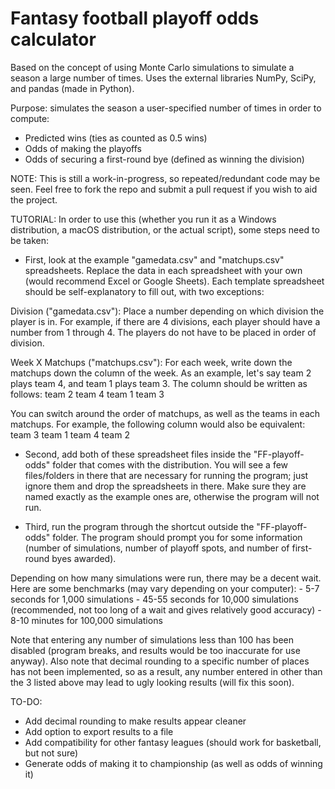 # Fantasy football playoff odds calculator
Based on the concept of using Monte Carlo simulations to simulate a season a large number of times. Uses the external libraries NumPy, SciPy, and pandas (made in Python).

Purpose: simulates the season a user-specified number of times in order to compute:
- Predicted wins (ties as counted as 0.5 wins)
- Odds of making the playoffs
- Odds of securing a first-round bye (defined as winning the division)

NOTE: This is still a work-in-progress, so repeated/redundant code may be seen. Feel free to fork the repo and submit a pull request if you wish to aid the project.

TUTORIAL:
In order to use this (whether you run it as a Windows distribution, a macOS distribution, or the actual script), some steps need to be taken:
- First, look at the example "gamedata.csv" and "matchups.csv" spreadsheets. Replace the data in each spreadsheet with your own (would recommend Excel or Google Sheets). Each template spreadsheet should be self-explanatory to fill out, with two exceptions:

Division ("gamedata.csv"): Place a number depending on which division the player is in. For example, if there are 4 divisions, each player should have a number from 1 through 4. The players do not have to be placed in order of division.

Week X Matchups ("matchups.csv"): For each week, write down the matchups down the column of the week. As an example, let's say team 2 plays team 4, and team 1 plays team 3. The column should be written as follows:
team 2
team 4
team 1
team 3

You can switch around the order of matchups, as well as the teams in each matchups. For example, the following column would also be equivalent:
team 3
team 1
team 4
team 2

- Second, add both of these spreadsheet files inside the "FF-playoff-odds" folder that comes with the distribution. You will see a few files/folders in there that are necessary for running the program; just ignore them and drop the spreadsheets in there. Make sure they are named exactly as the example ones are, otherwise the program will not run.

- Third, run the program through the shortcut outside the "FF-playoff-odds" folder. The program should prompt you for some information (number of simulations, number of playoff spots, and number of first-round byes awarded).

Depending on how many simulations were run, there may be a decent wait. Here are some benchmarks (may vary depending on your computer):
	- 5-7 seconds for 1,000 simulations
	- 45-55 seconds for 10,000 simulations (recommended, not too long of a wait and gives relatively good accuracy)
	- 8-10 minutes for 100,000 simulations

Note that entering any number of simulations less than 100 has been disabled (program breaks, and results would be too inaccurate for use anyway).
Also note that decimal rounding to a specific number of places has not been implemented, so as a result, any number entered in other than the 3 listed above may lead to ugly looking results (will fix this soon).

TO-DO:
- Add decimal rounding to make results appear cleaner
- Add option to export results to a file
- Add compatibility for other fantasy leagues (should work for basketball, but not sure)
- Generate odds of making it to championship (as well as odds of winning it)